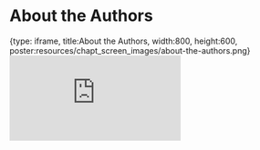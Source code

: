 # About the Authors
 
{type: iframe, title:About the Authors, width:800, height:600, poster:resources/chapt_screen_images/about-the-authors.png}
![](http://hutchdatascience.org/Containers_for_Scientists/about-the-authors.html)
 

 
